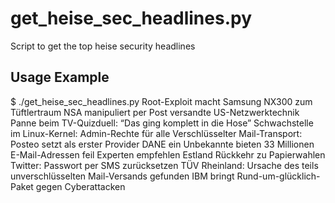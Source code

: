 # get_heise_sec_headlines.py
Script to get the top heise security headlines

## Usage Example
$ ./get_heise_sec_headlines.py
 Root-Exploit macht Samsung NX300 zum Tüftlertraum
 NSA manipuliert per Post versandte US-Netzwerktechnik
 Panne beim TV-Quizduell: “Das ging komplett in die Hose”
 Schwachstelle im Linux-Kernel: Admin-Rechte für alle
 Verschlüsselter Mail-Transport: Posteo setzt als erster Provider DANE ein
 Unbekannte bieten 33 Millionen E-Mail-Adressen feil
 Experten empfehlen Estland Rückkehr zu Papierwahlen
 Twitter: Passwort per SMS zurücksetzen
 TÜV Rheinland: Ursache des teils unverschlüsselten Mail-Versands gefunden
 IBM bringt Rund-um-glücklich-Paket gegen Cyberattacken

